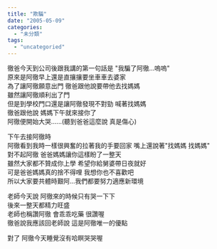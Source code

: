 ```yaml
---
title: "欺騙"
date: "2005-05-09"
categories: 
  - "未分類"
tags: 
  - "uncategoried"
---
```


徹爸今天到公司後跟我講的第一句話是 "我騙了阿徹...嗚嗚"  
原來是阿徹早上還是直攘攘要坐車車去婆家  
為了讓阿徹願意出門 徹爸跟他說要帶他去找媽媽  
雖然讓阿徹順利出了門  
但是到學校門口還是讓阿徹發現不對勁 喊著找媽媽  
徹爸跟他說 媽媽下午就來接你了  
阿徹便開始大哭......(聽到爸爸這麼說 真是傷心)

下午去接阿徹時  
阿徹看到我時一樣很興奮的拉著我的手要回家 嘴上還說著"找媽媽 找媽媽"  
對不起阿徹 爸爸媽媽讓你這樣盼了一整天  
雖然大家都不贊成你上學 希望你給舅婆帶日夜就好  
可是爸爸媽媽真的捨不得哩 我想你也不喜歡吧  
所以大家要共體時艱阿...我們都要努力適應新環境

老師今天說 阿徹來的時候只有哭一下下  
後來一整天都精力旺盛  
老師也稱讚阿徹 會乖乖吃藥 很讚喔  
徹爸說我應該回老師說 這是阿徹唯一的優點

對了 阿徹今天睡覺沒有哈瞑哭哭喔
